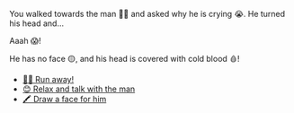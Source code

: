  You walked towards the man 🚶‍♂️ and asked why he is crying 😭. 
 He turned his head and...

  Aaah 😱! 

  He has no face 🟡, and his head is covered with cold blood 🩸!

- [🏃‍♂️ Run away!](1-A.md)
- [😊 Relax and talk with the man](1-B.md)
- [🖍️ Draw a face for him](1-C.md)
